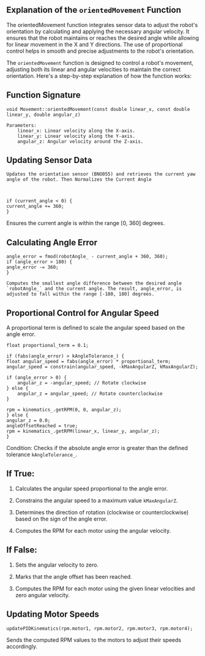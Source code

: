 ## Explanation of the `orientedMovement` Function


The orientedMovement function integrates sensor data to adjust the robot's orientation by calculating and applying the necessary angular velocity. It ensures that the robot maintains or reaches the desired angle while allowing for linear movement in the X and Y directions. The use of proportional control helps in smooth and precise adjustments to the robot's orientation.

The `orientedMovement` function is designed to control a robot's movement, adjusting both its linear and angular velocities to maintain the correct orientation. Here's a step-by-step explanation of how the function works:

## Function Signature

    void Movement::orientedMovement(const double linear_x, const double linear_y, double angular_z) 

    Parameters:
        linear_x: Linear velocity along the X-axis.
        linear_y: Linear velocity along the Y-axis.
        angular_z: Angular velocity around the Z-axis.

## Updating Sensor Data



    Updates the orientation sensor (BNO055) and retrieves the current yaw angle of the robot. Then Normalizes the Current Angle



    if (current_angle < 0) {
    current_angle += 360;
    }

Ensures the current angle is within the range [0, 360] degrees.

## Calculating Angle Error



    angle_error = fmod(robotAngle_ - current_angle + 360, 360);
    if (angle_error > 180) {
    angle_error -= 360;
    }

    Computes the smallest angle difference between the desired angle `robotAngle_` and the current angle. The result, angle_error, is adjusted to fall within the range [-180, 180] degrees.

## Proportional Control for Angular Speed

A proportional term is defined to scale the angular speed based on the angle error.

    float proportional_term = 0.1; 

    if (fabs(angle_error) > kAngleTolerance_) {
    float angular_speed = fabs(angle_error) * proportional_term;
    angular_speed = constrain(angular_speed, -kMaxAngularZ, kMaxAngularZ);

    if (angle_error > 0) {
        angular_z = -angular_speed; // Rotate clockwise
    } else {
        angular_z = angular_speed; // Rotate counterclockwise
    }

    rpm = kinematics_.getRPM(0, 0, angular_z);
    } else {
    angular_z = 0.0;
    angleOffsetReached = true;
    rpm = kinematics_.getRPM(linear_x, linear_y, angular_z);
    }

Condition: Checks if the absolute angle error is greater than the defined tolerance `kAngleTolerance_`.

## If True:

1. Calculates the angular speed proportional to the angle error.

2. Constrains the angular speed to a maximum value `kMaxAngularZ`.

3. Determines the direction of rotation (clockwise or counterclockwise) based on the sign of the angle error.

4. Computes the RPM for each motor using the angular velocity.

## If False:

1. Sets the angular velocity to zero.

2. Marks that the angle offset has been reached.

3. Computes the RPM for each motor using the given linear velocities and zero angular velocity.


## Updating Motor Speeds


    updatePIDKinematics(rpm.motor1, rpm.motor2, rpm.motor3, rpm.motor4);

Sends the computed RPM values to the motors to adjust their speeds accordingly.


